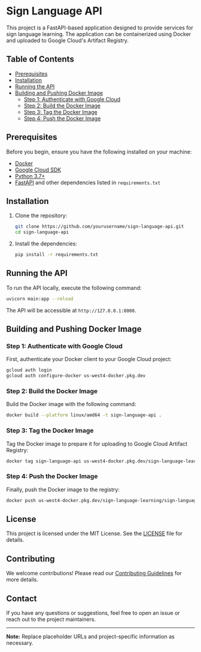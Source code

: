 # Sign Language API

This project is a FastAPI-based application designed to provide services for sign language learning. The application can be containerized using Docker and uploaded to Google Cloud's Artifact Registry.

## Table of Contents

- [Prerequisites](#prerequisites)
- [Installation](#installation)
- [Running the API](#running-the-api)
- [Building and Pushing Docker Image](#building-and-pushing-docker-image)
  - [Step 1: Authenticate with Google Cloud](#step-1-authenticate-with-google-cloud)
  - [Step 2: Build the Docker Image](#step-2-build-the-docker-image)
  - [Step 3: Tag the Docker Image](#step-3-tag-the-docker-image)
  - [Step 4: Push the Docker Image](#step-4-push-the-docker-image)

## Prerequisites

Before you begin, ensure you have the following installed on your machine:

- [Docker](https://docs.docker.com/get-docker/)
- [Google Cloud SDK](https://cloud.google.com/sdk/docs/install)
- [Python 3.7+](https://www.python.org/downloads/)
- [FastAPI](https://fastapi.tiangolo.com/) and other dependencies listed in `requirements.txt`

## Installation

1. Clone the repository:

   ```bash
   git clone https://github.com/yourusername/sign-language-api.git
   cd sign-language-api
   ```

2. Install the dependencies:
   ```bash
   pip install -r requirements.txt
   ```

## Running the API

To run the API locally, execute the following command:

```bash
uvicorn main:app --reload
```

The API will be accessible at `http://127.0.0.1:8000`.

## Building and Pushing Docker Image

### Step 1: Authenticate with Google Cloud

First, authenticate your Docker client to your Google Cloud project:

```bash
gcloud auth login
gcloud auth configure-docker us-west4-docker.pkg.dev
```

### Step 2: Build the Docker Image

Build the Docker image with the following command:

```bash
docker build --platform linux/amd64 -t sign-language-api .
```

### Step 3: Tag the Docker Image

Tag the Docker image to prepare it for uploading to Google Cloud Artifact Registry:

```bash
docker tag sign-language-api us-west4-docker.pkg.dev/sign-language-learning/sign-language/sign-language-api:latest
```

### Step 4: Push the Docker Image

Finally, push the Docker image to the registry:

```bash
docker push us-west4-docker.pkg.dev/sign-language-learning/sign-language/sign-language-api:latest
```

## License

This project is licensed under the MIT License. See the [LICENSE](LICENSE) file for details.

## Contributing

We welcome contributions! Please read our [Contributing Guidelines](CONTRIBUTING.md) for more details.

## Contact

If you have any questions or suggestions, feel free to open an issue or reach out to the project maintainers.

---

**Note:** Replace placeholder URLs and project-specific information as necessary.
